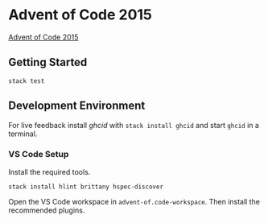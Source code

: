 # Advent of Code 2015

[Advent of Code 2015](https://adventofcode.com/2015)

## Getting Started

    stack test

## Development Environment

For live feedback install _ghcid_ with `stack install ghcid` and start
`ghcid` in a terminal.

### VS Code Setup

Install the required tools.

    stack install hlint brittany hspec-discover

Open the VS Code workspace in `advent-of.code-workspace`.
Then install the recommended plugins.
